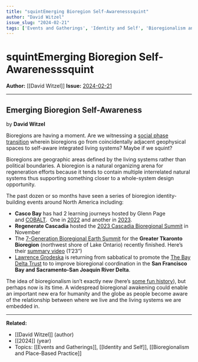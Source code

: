 ```yaml
---
title: "squintEmerging Bioregion Self-Awarenesssquint"
author: "David Witzel"
issue_slug: "2024-02-21"
tags: ['Events and Gatherings', 'Identity and Self', 'Bioregionalism and Place-Based Practice']
---
```


# squintEmerging Bioregion Self-Awarenesssquint

**Author:** [[David Witzel]]
**Issue:** [2024-02-21](https://plex.collectivesensecommons.org/2024-02-21/)

---

## <squint>Emerging Bioregion Self-Awareness</squint>
by **David Witzel**

Bioregions are having a moment. Are we witnessing a [social phase transition](https://the-wave.ongoodbits.com/social-phase-transitions) wherein bioregions go from coincidentally adjacent geophysical spaces to self-aware integrated living systems? Maybe if we squint?

Bioregions are geographic areas defined by the living systems rather than political boundaries. A bioregion is a natural organizing arena for regeneration efforts because it tends to contain multiple interrelated natural systems thus supporting something closer to a whole-system design opportunity.

The past dozen or so months have seen a series of bioregion identity-building events around North America including:

- **Casco Bay** has had 2 learning journeys hosted by Glenn Page and [COBALT](https://cobaltlearningjourney.com/).  One in [2022](https://storymaps.arcgis.com/stories/e48aa081ba4f4b948884aacb36ae585a) and another in [2023](https://www.transformationscommunity.org/tc23-north-america-hub). 
- **Regenerate Cascadia** hosted the [2023 Cascadia Bioregional Summit](https://regeneratecascadia.org/2023-recordings/) in November
- The [7-Generation Bioregional Earth Summit](https://www.legacyproject.org/7gen/summit.html) for the **Greater Tkaronto Bioregion** (northwest shore of Lake Ontario) recently finished. Here’s their [summary video](https://www.youtube.com/watch?v=KBvxKv2Ie4M) (1’23”)
- [Lawrence Grodeska](https://www.linkedin.com/pulse/personal-professional-update-lawrence-grodeska-r6wrc/) is returning from sabbatical to promote the [The Bay Delta Trust](https://baydelta.org/) to to improve bioregional coordination in the **San Francisco Bay and Sacramento-San Joaquin River Delta**.

The idea of bioregionalism isn’t exactly new (here’s [some fun history](https://cascadiaunderground.org/what-is-bioregionalism-4/)), but perhaps now is its time. A widespread bioregional awakening could enable an important new era for humanity and the globe as people become aware of the relationship between where we live and the living systems we are embedded in.

---

**Related:**
- [[David Witzel]] (author)
- [[2024]] (year)
- Topics: [[Events and Gatherings]], [[Identity and Self]], [[Bioregionalism and Place-Based Practice]]

